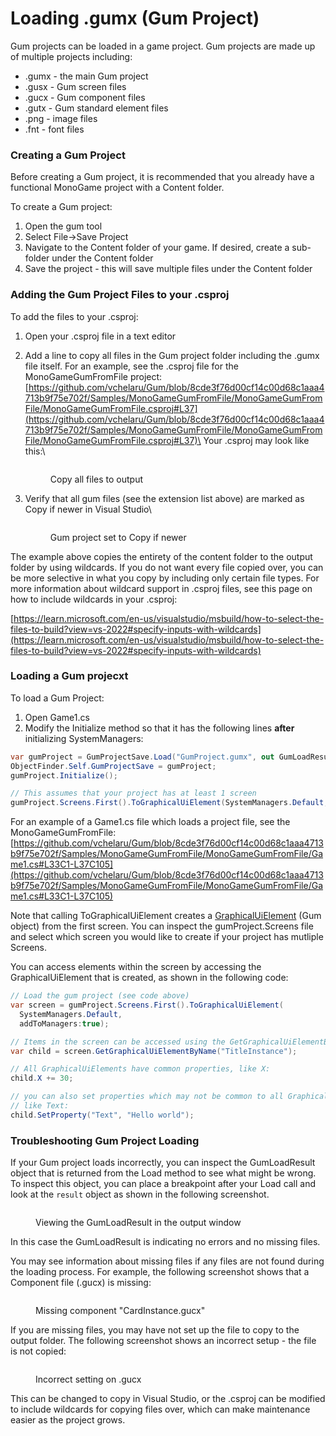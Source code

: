 # Loading .gumx (Gum Project)

Gum projects can be loaded in a game project. Gum projects are made up of multiple projects including:

* .gumx - the main Gum project
* .gusx - Gum screen files
* .gucx - Gum component files
* .gutx - Gum standard element files
* .png - image files
* .fnt - font files

### Creating a Gum Project

Before creating a Gum project, it is recommended that you already have a functional MonoGame project with a Content folder.

To create a Gum project:

1. Open the gum tool
2. Select File->Save Project
3. Navigate to the Content folder of your game. If desired, create a sub-folder under the Content folder
4. Save the project - this will save multiple files under the Content folder

### Adding the Gum Project Files to your .csproj

To add the files to your .csproj:

1. Open your .csproj file in a text editor
2.  Add a line to copy all files in the Gum project folder including the .gumx file itself. For an example, see the .csproj file for the MonoGameGumFromFile project: [https://github.com/vchelaru/Gum/blob/8cde3f76d00cf14c00d68c1aaa4713b9f75e702f/Samples/MonoGameGumFromFile/MonoGameGumFromFile/MonoGameGumFromFile.csproj#L37](https://github.com/vchelaru/Gum/blob/8cde3f76d00cf14c00d68c1aaa4713b9f75e702f/Samples/MonoGameGumFromFile/MonoGameGumFromFile/MonoGameGumFromFile.csproj#L37)\
    Your .csproj may look like this:\


    <figure><img src="../.gitbook/assets/image (50).png" alt=""><figcaption><p>Copy all files to output</p></figcaption></figure>
3.  Verify that all gum files (see the extension list above) are marked as Copy if newer in Visual Studio\


    <figure><img src="../.gitbook/assets/image (1) (1) (1) (1) (1) (1) (1) (1) (1) (1) (1).png" alt=""><figcaption><p>Gum project set to Copy if newer</p></figcaption></figure>

The example above copies the entirety of the content folder to the output folder by using wildcards. If you do not want every file copied over, you can be more selective in what you copy by including only certain file types. For more information about wildcard support in .csproj files, see this page on how to include wildcards in your .csproj:

[https://learn.microsoft.com/en-us/visualstudio/msbuild/how-to-select-the-files-to-build?view=vs-2022#specify-inputs-with-wildcards](https://learn.microsoft.com/en-us/visualstudio/msbuild/how-to-select-the-files-to-build?view=vs-2022#specify-inputs-with-wildcards)

### Loading a Gum projecxt

To load a Gum Project:

1. Open Game1.cs
2. Modify the Initialize method so that it has the following lines **after** initializing SystemManagers:

```csharp
var gumProject = GumProjectSave.Load("GumProject.gumx", out GumLoadResult result);
ObjectFinder.Self.GumProjectSave = gumProject;
gumProject.Initialize();

// This assumes that your project has at least 1 screen
gumProject.Screens.First().ToGraphicalUiElement(SystemManagers.Default, addToManagers:true);
```

For an example of a Game1.cs file which loads a project file, see the MonoGameGumFromFile: [https://github.com/vchelaru/Gum/blob/8cde3f76d00cf14c00d68c1aaa4713b9f75e702f/Samples/MonoGameGumFromFile/MonoGameGumFromFile/Game1.cs#L33C1-L37C105](https://github.com/vchelaru/Gum/blob/8cde3f76d00cf14c00d68c1aaa4713b9f75e702f/Samples/MonoGameGumFromFile/MonoGameGumFromFile/Game1.cs#L33C1-L37C105)

Note that calling ToGraphicalUiElement creates a [GraphicalUiElement](../gum-code-reference/graphicaluielement/) (Gum object) from the first screen. You can inspect the gumProject.Screens file and select which screen you would like to create if your project has mutliple Screens.

You can access elements within the screen by accessing the GraphicalUiElement that is created, as shown in the following code:

```csharp
// Load the gum project (see code above)
var screen = gumProject.Screens.First().ToGraphicalUiElement(
  SystemManagers.Default, 
  addToManagers:true);

// Items in the screen can be accessed using the GetGraphicalUiElementByName method:
var child = screen.GetGraphicalUiElementByName("TitleInstance");

// All GraphicalUiElements have common properties, like X:
child.X += 30;

// you can also set properties which may not be common to all GraphicalUiElements,
// like Text:
child.SetProperty("Text", "Hello world");
```

### Troubleshooting Gum Project Loading

If your Gum project loads incorrectly, you can inspect the GumLoadResult object that is returned from the Load method to see what might be wrong. To inspect this object, you can place a breakpoint after your Load call and look at the `result` object as shown in the following screenshot.

<figure><img src="../.gitbook/assets/image (43).png" alt=""><figcaption><p>Viewing the GumLoadResult in the output window</p></figcaption></figure>

In this case the GumLoadResult is indicating no errors and no missing files.

You may see information about missing files if any files are not found during the loading process. For example, the following screenshot shows that a Component file (.gucx) is missing:

<figure><img src="../.gitbook/assets/image (48).png" alt=""><figcaption><p>Missing component "CardInstance.gucx"</p></figcaption></figure>

If you are missing files, you may have not set up the file to copy to the output folder. The following screenshot shows an incorrect setup - the file is not copied:

<figure><img src="../.gitbook/assets/image (49).png" alt=""><figcaption><p>Incorrect setting on .gucx</p></figcaption></figure>

This can be changed to copy in Visual Studio, or the .csproj can be modified to include wildcards for copying files over, which can make maintenance easier as the project grows.
